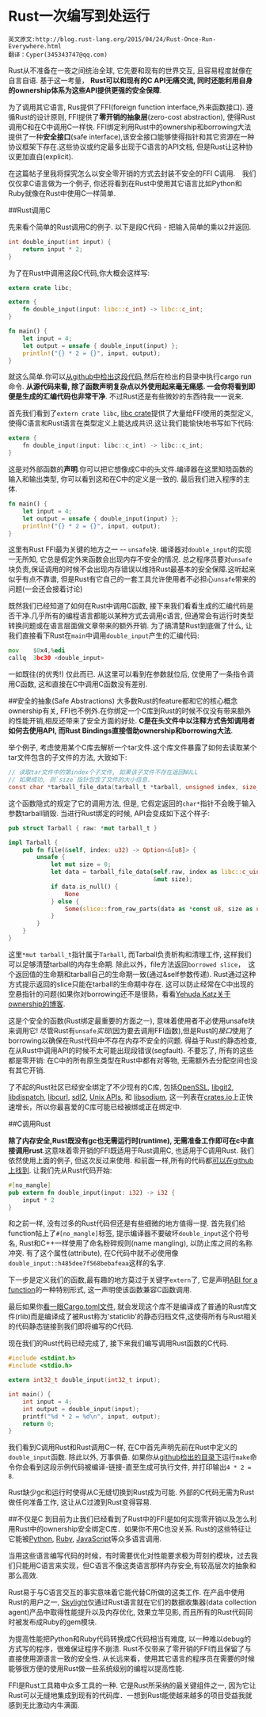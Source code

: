 # Rust一次编写到处运行

    英文原文:http://blog.rust-lang.org/2015/04/24/Rust-Once-Run-Everywhere.html
    翻译：Cyper(345343747@qq.com)

Rust从不准备在一夜之间统治全球, 它先要和现有的世界交互, 且容易程度就像在自言自语. 基于这一考量， **Rust可以和现有的C API无痛交流, 同时还能利用自身的ownership体系为这些API提供更强的安全保障**.

为了调用其它语言, Rus提供了FFI(foreign function interface,外来函数接口). 遵循Rust的设计原则, FFI提供了**零开销的抽象层**(zero-cost abstraction), 使得Rust调用C和在C中调用C一样快. FFI绑定利用Rust中的ownership和borrowing大法提供了一种**安全接口**(safe interface),该安全接口能够使得指针和其它资源在一种协议框架下存在.这些协议或约定最多出现于C语言的API文档, 但是Rust让这种协议更加直白(explicit).

在这篇帖子里我将探究怎么以安全零开销的方式去封装不安全的FFI C调用.　我们仅仅拿C语言做为一个例子, 你还将看到在Rust中使用其它语言比如Python和Ruby就像在Rust中使用C一样简单.

##Rust调用C

先来看个简单的Rust调用C的例子. 以下是段C代码 - 把输入简单的乘以2并返回.
```c
int double_input(int input) {
    return input * 2;
}
```
为了在Rust中调用这段C代码,你大概会这样写:

```rust
extern crate libc;

extern {
    fn double_input(input: libc::c_int) -> libc::c_int;
}

fn main() {
    let input = 4;
    let output = unsafe { double_input(input) };
    println!("{} * 2 = {}", input, output);
}
```
就这么简单.你可以[从github中检出这段代码][1],然后在检出的目录中执行cargo run命令. **从源代码来看, 除了函数声明复杂点以外使用起来毫无痛感. 一会你将看到即便是生成的汇编代码也非常干净**. 不过Rust还是有些微妙的东西待我一一说来.

首先我们看到了`extern crate libc`, [libc crate]提供了大量给FFI使用的类型定义, 使得C语言和Rust语言在类型定义上能达成共识.这让我们能愉快地书写如下代码:
```c
extern {
    fn double_input(input: libc::c_int) -> libc::c_int;
}
```
这是对外部函数的**声明**.你可以把它想像成C中的头文件.编译器在这里知晓函数的输入和输出类型, 你可以看到这和在C中的定义是一致的. 最后我们进入程序的主体.

```rust
fn main() {
    let input = 4;
    let output = unsafe { double_input(input) };
    println!("{} * 2 = {}", input, output);
}
```

这里有Rust FFI最为关键的地方之一 -- `unsafe`块. 编译器对`double_input`的实现一无所知, 它总是假定外来函数会出现内存不安全的情况. 总之程序员要对`unsafe`块负责,保证调用的时候不会出现内存错误以维持Rust最基本的安全保障.这听起来似乎有点不靠谱, 但是Rust有它自己的一套工具允许使用者不必担心`unsafe`带来的问题(一会还会接着讨论)

既然我们已经知道了如何在Rust中调用C函数, 接下来我们看看生成的汇编代码是否干净.几乎所有的编程语言都能以某种方式去调用c语言, 但通常会有运行时类型转换问题或在语言层面做文章带来的额外开销. 为了搞清楚Rust到底做了什么, 让我们直接看下Rust在`main`中调用`double_input`产生的汇编代码:
```asm
mov    $0x4,%edi
callq  3bc30 <double_input>
```
一如既往(的优秀!) 仅此而已.	从这里可以看到在参数就位后, 仅使用了一条指令调用C函数, 这和直接在C中调用C函数没有差别.

##安全的抽象(Safe Abstractions)
大多数Rust的feature都和它的核心概念ownership有关, FFI也不例外.在你绑定一个C库到Rust的时候不仅没有带来额外的性能开销,相反还带来了安全方面的好处. **C是在头文件中以注释方式告知调用者如何去使用API, 而Rust Bindings直接借助ownership和borrowing大法**.

举个例子, 考虑使用某个C库去解析一个tar文件.这个库文件暴露了如何去读取某个tar文件包含的子文件的方法, 大致如下:
```c
// 读取tar文件中的第index个子文件, 如果该子文件不存在返回NULL
// 如果成功, 则`size`指针包含了文件的大小信息.
const char *tarball_file_data(tarball_t *tarball, unsigned index, size_t *size);
```
这个函数隐式的规定了它的调用方法, 但是, 它假定返回的`char*`指针不会晚于输入参数tarball销毁. 当进行Rust绑定的时候, API会变成如下这个样子:

```rust
pub struct Tarball { raw: *mut tarball_t }

impl Tarball {
    pub fn file(&self, index: u32) -> Option<&[u8]> {
        unsafe {
            let mut size = 0;
            let data = tarball_file_data(self.raw, index as libc::c_uint,
                                         &mut size);
            if data.is_null() {
                None
            } else {
                Some(slice::from_raw_parts(data as *const u8, size as usize))
            }
        }
    }
}

```
这里`*mut tarball_t`指针属于`Tarball`, 而Tarball负责析构和清理工作, 这样我们可以足够清楚tarball的内存生命期. 除此以外，file方法返回`borrowed slice`，　这个返回值的生命期和tarball自己的生命期一致(通过&self参数传递). Rust通过这种方式提示返回的slice只能在tarball的生命期中存在. 这可以防止经常在C中出现的空悬指针的问题(如果你对borrowing还不是很熟，看看[Yehuda Katz关于ownership的博客][2].

这是个安全的函数(Rust绑定最重要的方面之一), 意味着使用者不必使用unsafe块来调用它! 尽管Rust有`unsafe`*实现*(因为要去调用FFI函数),但是Rust的*接口*使用了borrowing以确保在Rust代码中不存在内存不安全的问题. 得益于Rust的静态检查, 在从Rust中调用API的时候不太可能出现段错误(segfault). 不要忘了, 所有的这些都是零开销: 在C中的所有原生类型在Rust中都有对等物, 无需额外去分配空间也没有其它开销.

了不起的Rust社区已经安全绑定了不少现有的C库, 包括[OpenSSL], [libgit2], [libdispatch], [libcurl], [sdl2], [Unix APIs], 和 [libsodium], 这一列表在[crates.io]上正快速增长，所以你最喜爱的C库可能已经被绑或正在绑定中.

##C调用Rust

**除了内存安全,Rust既没有gc也无需运行时(runtime), 无需准备工作即可在c中直接调用rust**.这意味着零开销的FFI既适用于Rust调用C, 也适用于C调用Rust. 我们依然使用上面的例子, 但这次反过来使用. 和前面一样,所有的代码都[可以在github上找到][3]. 让我们先从Rust代码开始:

```rust
#[no_mangle]
pub extern fn double_input(input: i32) -> i32 {
	input * 2
}
```
和之前一样, 没有过多的Rust代码但还是有些细微的地方值得一提. 首先我们给function帖上了`#[no_mangle]`标签, 提示编译器不要破坏`double_input`这个符号名, Rust和C++一样使用了命名粉碎规则(name mangling), 以防止库之间的名称冲突. 有了这个属性(attribute), 在C代码中就不必使用像`double_input::h485dee7f568bebafeaa`这样的名字.

下一步是定义我们的函数,最有趣的地方莫过于关键字`extern`了, 它是声明[ABI for a function]的一种特别形式, 这一声明使该函数兼容C函数调用.

最后如果你[看一眼Cargo.toml文件][4], 就会发现这个库不是编译成了普通的Rust库文件(rlib)而是编译成了被Rust称为'staticlib'的静态归档文件,这使得所有与Rust相关的代码静态链接到我们即将编写的C代码.

现在我们的Rust代码已经完成了, 接下来我们编写调用Rust函数的C代码.
```c
#include <stdint.h>
#include <stdio.h>

extern int32_t double_input(int32_t input);

int main() {
    int input = 4;
    int output = double_input(input);
    printf("%d * 2 = %d\n", input, output);
    return 0;
}

```
我们看到C调用Rust和Rust调用C一样, 在C中首先声明先前在Rust中定义的`double_input`函数. 除此以外, 万事俱备. 如果你从[github检出的目录下][3]运行`make`命令你会看到这段示例代码被编译-链接-直至生成可执行文件, 并打印输出`4 * 2 = 8`.

Rust缺少gc和运行时使得从C无缝切换到Rust成为可能. 外部的C代码无需为Rust做任何准备工作, 这让从C过渡到Rust变得容易.


##不仅是C
到目前为止我们已经看到了Rust中的FFI是如何实现零开销以及怎么利用Rust中的ownership安全绑定C库．如果你不用C也没关系. Rust的这些特征让它能被[Python], [Ruby], [JavaScript]等众多语言调用.

当用这些语言编写代码的时候，有时需要优化对性能要求极为苛刻的模块，过去我们只能用C语言来实现，但C语言不像这类语言那样内存安全,有较高层次的抽象和那么高效.

Rust易于与C语言交互的事实意味着它能代替C所做的这类工作. 在产品中使用Rust的用户之一, [Skylight]仅通过Rust语言就在它们的数据收集器(data collection agent)产品中取得性能提升以及内存优化, 效果立竿见影, 而且所有的Rust代码同时被发布成Ruby的gem模块.

为提高性能把Python和Ruby代码转换成C代码相当有难度, 以一种难以debug的方式写的程序，很难保证程序不崩溃.  Rust不仅带来了零开销的FFI而且保留了与直接使用源语言一致的安全性. 从长远来看，使用其它语言的程序员在需要的时候能够很方便的使用Rust做一些系统级别的编程以提高性能.

FFI是Rust工具箱中众多工具的一种. 它是Rust所采纳的最关键组件之一, 因为它让Rust可以无缝地集成到现有的代码库．一想到Rust能使越来越多的项目受益我就感到无比激动内牛满面.

[1]:https://github.com/alexcrichton/rust-ffi-examples/tree/master/rust-to-c
[2]:http://blog.skylight.io/rust-means-never-having-to-close-a-socket/
[3]:https://github.com/alexcrichton/rust-ffi-examples/tree/master/c-to-rust
[4]:https://github.com/alexcrichton/rust-ffi-examples/blob/master/c-to-rust/Cargo.toml#L8
[libc crate]:https://crates.io/crates/libc
[ABI for a function]:http://doc.rust-lang.org/reference.html#extern-functions
[Skylight]:https://www.skylight.io/
[OpenSSL]:https://crates.io/crates/openssl
[libgit2]:https://crates.io/crates/git2
[libdispatch]:https://crates.io/crates/dispatch
[libcurl]:https://crates.io/crates/curl
[sdl2]:https://crates.io/crates/sdl2
[Unix APIs]:https://crates.io/crates/nix
[libsodium]:https://crates.io/crates/sodiumoxide
[crates.io]:https://crates.io/
[Python]:https://github.com/alexcrichton/rust-ffi-examples/tree/master/python-to-rust
[Ruby]:https://github.com/alexcrichton/rust-ffi-examples/tree/master/ruby-to-rust
[JavaScript]:https://github.com/alexcrichton/rust-ffi-examples/tree/master/node-to-rust































